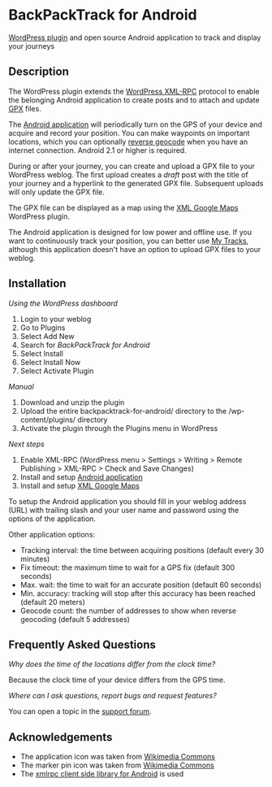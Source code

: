 BackPackTrack for Android
=========================

[WordPress plugin](http://wordpress.org/extend/plugins/backpacktrack-for-android/ "BackPackTrack for Android") and open source Android application to track and display your journeys

Description
-----------

The WordPress plugin extends the [WordPress XML-RPC](http://codex.wordpress.org/XML-RPC_Support "WordPress XML-RPC") protocol
to enable the belonging Android application to create posts and
to attach and update [GPX](http://www.topografix.com/gpx.asp "GPX") files.

The [Android application](https://github.com/M66B/BackPackTrack "BackPackTrack for Android") will periodically turn on the GPS of your device and acquire and record your position.
You can make waypoints on important locations,
which you can optionally [reverse geocode](http://en.wikipedia.org/wiki/Reverse_geocoding "reverse geocode") when you have an internet connection.
Android 2.1 or higher is required.

During or after your journey, you can create and upload a GPX file to your WordPress weblog.
The first upload creates a *draft* post with the title of your journey and a hyperlink to the generated GPX file.
Subsequent uploads will only update the GPX file.

The GPX file can be displayed as a map using the [XML Google Maps](http://wordpress.org/extend/plugins/xml-google-maps/ "XML Google Maps") WordPress plugin.

The Android application is designed for low power and offline use.
If you want to continuously track your position, you can better use [My Tracks](http://mytracks.appspot.com/ "My Tracks"),
although this application doesn't have an option to upload GPX files to your weblog.

Installation
------------

*Using the WordPress dashboard*

1. Login to your weblog
1. Go to Plugins
1. Select Add New
1. Search for *BackPackTrack for Android*
1. Select Install
1. Select Install Now
1. Select Activate Plugin

*Manual*

1. Download and unzip the plugin
1. Upload the entire backpacktrack-for-android/ directory to the /wp-content/plugins/ directory
1. Activate the plugin through the Plugins menu in WordPress

*Next steps*

1. Enable XML-RPC (WordPress menu > Settings > Writing > Remote Publishing > XML-RPC > Check and Save Changes)
1. Install and setup [Android application](http:// "Android application")
1. Install and setup [XML Google Maps](http://wordpress.org/extend/plugins/xml-google-maps/ "XML Google Maps")

To setup the Android application you should fill in your weblog address (URL) with trailing slash
and your user name and password using the options of the application.

Other application options:

* Tracking interval: the time between acquiring positions (default every 30 minutes)
* Fix timeout: the maximum time to wait for a GPS fix (default 300 seconds)
* Max. wait: the time to wait for an accurate position (default 60 seconds)
* Min. accuracy: tracking will stop after this accuracy has been reached (default 20 meters)
* Geocode count: the number of addresses to show when reverse geocoding (default 5 addresses)

Frequently Asked Questions
--------------------------

*Why does the time of the locations differ from the clock time?*

Because the clock time of your device differs from the GPS time.

*Where can I ask questions, report bugs and request features?*

You can open a topic in the [support forum](http://forum.bokhorst.biz/backpacktrack-for-android/ "support forum").

Acknowledgements
----------------

* The application icon was taken from [Wikimedia Commons](http://commons.wikimedia.org/wiki/File:Map_symbol-pin.svg "Map symbol")
* The marker pin icon was taken from [Wikimedia Commons](http://commons.wikimedia.org/wiki/File:Exquisite-backpack.svg "Marker pin")
* The [xmlrpc client side library for Android](http://code.google.com/p/android-xmlrpc/ "xmlrpc for Android") is used
